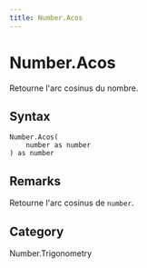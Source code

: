 ```yaml
---
title: Number.Acos
---
```


# Number.Acos


Retourne l&#39;arc cosinus du nombre.


## Syntax

```powerquery
Number.Acos(
    number as number
) as number
```


## Remarks

Retourne l'arc cosinus de <code>number</code>.



## Category
Number.Trigonometry
